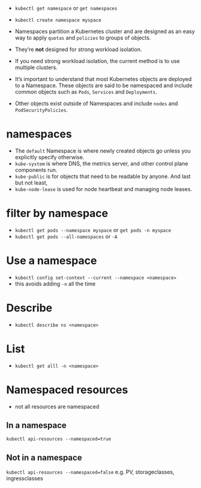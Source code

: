 - `kubectl get namespace` or `get namespaces`
- `kubectl create namespace myspace`

- Namespaces partition a Kubernetes cluster and are designed as an easy way to apply `quotas` and `policies` to groups of objects.
- They’re **not** designed for strong workload isolation.
- If you need strong workload isolation, the current method is to use multiple clusters.

- It’s important to understand that most Kubernetes objects are deployed to a Namespace.
These objects are said to be namespaced and include common objects such as `Pods`, `Services` and `Deployments`.
- Other objects exist outside of Namespaces and include `nodes` and `PodSecurityPolicies`.

# namespaces
- The `default` Namespace is where newly created objects go unless you explicitly specify otherwise.
- `kube-system` is where DNS, the metrics server, and other control plane components run.
- `kube-public` is for objects that need to be readable by anyone. And last but not least,
- `kube-node-lease` is used for node heartbeat and managing node leases.

# filter by namespace
- `kubectl get pods --namespace myspace` or `get pods -n myspace`
- `kubectl get pods --all-namespaces` or `-A`

# Use a namespace
- `kubectl config set-context --current --namespace <namespace>`
- this avoids adding `-n` all the time

# Describe
- `kubectl describe ns <namespace>`

# List
- `kubectl get alll -n <namespace>`

# Namespaced resources
- not all resources are namespaced
## In a namespace
`kubectl api-resources --namespaced=true`

## Not in a namespace
`kubectl api-resources --namespaced=false`
e.g. PV, storageclasses, ingressclasses
